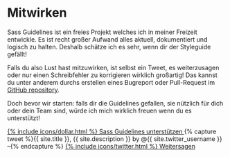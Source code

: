 
# Mitwirken

Sass Guidelines ist ein freies Projekt welches ich in meiner Freizeit entwickle. Es ist recht großer Aufwand alles aktuell, dokumentiert und logisch zu halten. Deshalb schätze ich es sehr, wenn dir der Styleguide gefällt!

Falls du also Lust hast mitzuwirken, ist selbst ein Tweet, es weiterzusagen oder nur einen Schreibfehler zu korrigieren wirklich großartig! Das kannst du unter anderem durchs erstellen eines Bugreport oder Pull-Request im [GitHub repository](https://github.com/HugoGiraudel/sass-guidelines).

Doch bevor wir starten: falls dir die Guidelines gefallen, sie nützlich für dich oder dein Team sind, würde ich mich wirklich freuen wenn du es unterstützt!

<div class="button-wrapper">
  <a href="https://gum.co/sass-guidelines" target="_blank" class="button">
    {% include icons/dollar.html %}
    Sass Guidelines unterstützen
  </a>
  {% capture tweet %}{{ site.title }}, {{ site.description }} by @{{ site.twitter_username }} –{% endcapture %}
  <a href="https://twitter.com/share?text={{ tweet | cgi_escape }}&url={{ site.url }}" target="_blank" class="button">
    {% include icons/twitter.html %}
    Weitersagen
  </a>
</div>

